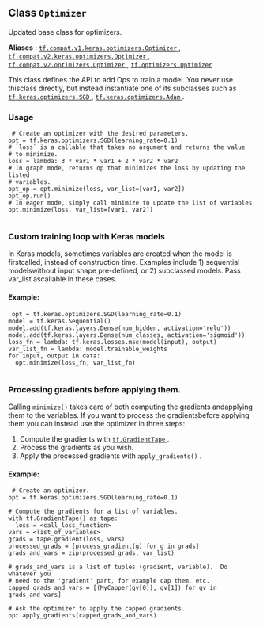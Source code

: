 

## Class  `Optimizer` 
Updated base class for optimizers.

**Aliases** : [ `tf.compat.v1.keras.optimizers.Optimizer` ](/api_docs/python/tf/keras/optimizers/Optimizer), [ `tf.compat.v2.keras.optimizers.Optimizer` ](/api_docs/python/tf/keras/optimizers/Optimizer), [ `tf.compat.v2.optimizers.Optimizer` ](/api_docs/python/tf/keras/optimizers/Optimizer), [ `tf.optimizers.Optimizer` ](/api_docs/python/tf/keras/optimizers/Optimizer)

This class defines the API to add Ops to train a model.  You never use thisclass directly, but instead instantiate one of its subclasses such as[ `tf.keras.optimizers.SGD` ](https://tensorflow.google.cn/api_docs/python/tf/keras/optimizers/SGD), [ `tf.keras.optimizers.Adam` ](https://tensorflow.google.cn/api_docs/python/tf/keras/optimizers/Adam).

### Usage


```
 # Create an optimizer with the desired parameters.
opt = tf.keras.optimizers.SGD(learning_rate=0.1)
# `loss` is a callable that takes no argument and returns the value
# to minimize.
loss = lambda: 3 * var1 * var1 + 2 * var2 * var2
# In graph mode, returns op that minimizes the loss by updating the listed
# variables.
opt_op = opt.minimize(loss, var_list=[var1, var2])
opt_op.run()
# In eager mode, simply call minimize to update the list of variables.
opt.minimize(loss, var_list=[var1, var2])
 
```

### Custom training loop with Keras models
In Keras models, sometimes variables are created when the model is firstcalled, instead of construction time. Examples include 1) sequential modelswithout input shape pre-defined, or 2) subclassed models. Pass var_list ascallable in these cases.

#### Example:


```
 opt = tf.keras.optimizers.SGD(learning_rate=0.1)
model = tf.keras.Sequential()
model.add(tf.keras.layers.Dense(num_hidden, activation='relu'))
model.add(tf.keras.layers.Dense(num_classes, activation='sigmoid'))
loss_fn = lambda: tf.keras.losses.mse(model(input), output)
var_list_fn = lambda: model.trainable_weights
for input, output in data:
  opt.minimize(loss_fn, var_list_fn)
 
```

### Processing gradients before applying them.
Calling  `minimize()`  takes care of both computing the gradients andapplying them to the variables.  If you want to process the gradientsbefore applying them you can instead use the optimizer in three steps:

1. Compute the gradients with [ `tf.GradientTape` ](https://tensorflow.google.cn/api_docs/python/tf/GradientTape).
2. Process the gradients as you wish.
3. Apply the processed gradients with  `apply_gradients()` .


#### Example:


```
 # Create an optimizer.
opt = tf.keras.optimizers.SGD(learning_rate=0.1)

# Compute the gradients for a list of variables.
with tf.GradientTape() as tape:
  loss = <call_loss_function>
vars = <list_of_variables>
grads = tape.gradient(loss, vars)
processed_grads = [process_gradient(g) for g in grads]
grads_and_vars = zip(processed_grads, var_list)

# grads_and_vars is a list of tuples (gradient, variable).  Do whatever you
# need to the 'gradient' part, for example cap them, etc.
capped_grads_and_vars = [(MyCapper(gv[0]), gv[1]) for gv in grads_and_vars]

# Ask the optimizer to apply the capped gradients.
opt.apply_gradients(capped_grads_and_vars)
 
```

